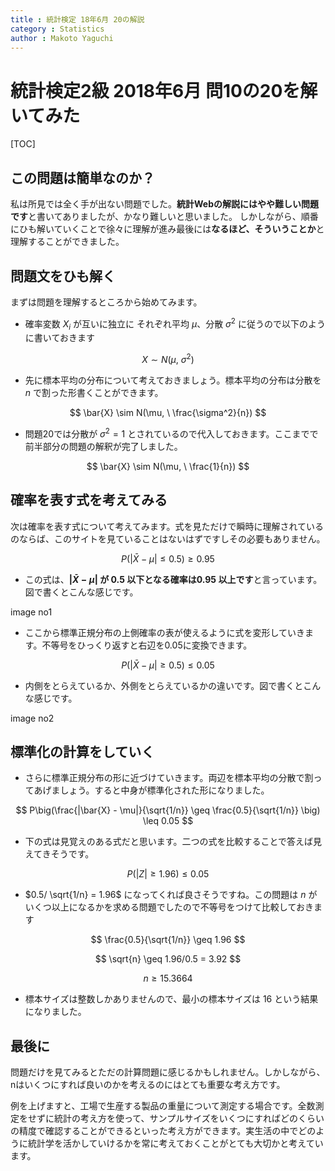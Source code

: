 ```yaml
---
title : 統計検定 18年6月 20の解説
category : Statistics
author : Makoto Yaguchi
---
```


# 統計検定2級 2018年6月 問10の20を解いてみた

[TOC]

## この問題は簡単なのか？
私は所見では全く手が出ない問題でした。**統計Webの解説にはやや難しい問題です**と書いてありましたが、かなり難しいと思いました。
しかしながら、順番にひも解いていくことで徐々に理解が進み最後には**なるほど、そういうことか**と理解することができました。

## 問題文をひも解く
まずは問題を理解するところから始めてみます。

- 確率変数 $X_i$ が互いに独立に それぞれ平均 $\mu$、分散 $\sigma^2$ に従うので以下のように書いておきます 

$$ X \sim N(\mu, \ \sigma^2) $$

- 先に標本平均の分布について考えておきましょう。標本平均の分布は分散を $n$ で割った形書くことができます。

$$ \bar{X} \sim N(\mu, \ \frac{\sigma^2}{n}) $$

- 問題20では分散が $\sigma^2 = 1$ とされているので代入しておきます。ここまでで前半部分の問題の解釈が完了しました。

$$ \bar{X} \sim N(\mu, \ \frac{1}{n}) $$

## 確率を表す式を考えてみる
次は確率を表す式について考えてみます。式を見ただけで瞬時に理解されているのならば、このサイトを見ていることはないはずですしその必要もありません。

$$ P(|\bar{X} - \mu| \leq 0.5 ) \geq 0.95 $$

- この式は、**$|\bar{X} - \mu|$ が $0.5$ 以下となる確率は$0.95$ 以上です**と言っています。図で書くとこんな感じです。

image no1

- ここから標準正規分布の上側確率の表が使えるように式を変形していきます。不等号をひっくり返すと右辺を0.05に変換できます。
 
$$ P(|\bar{X} - \mu| \geq 0.5 ) \leq 0.05 $$

- 内側をとらえているか、外側をとらえているかの違いです。図で書くとこんな感じです。

image no2

## 標準化の計算をしていく
- さらに標準正規分布の形に近づけていきます。両辺を標本平均の分散で割ってあげましょう。すると中身が標準化された形になりました。

$$ P\big(\frac{|\bar{X} - \mu|}{\sqrt{1/n}} \geq \frac{0.5}{\sqrt{1/n}} \big) \leq 0.05 $$

- 下の式は見覚えのある式だと思います。二つの式を比較することで答えば見えてきそうです。

$$ P(|Z| \geq 1.96) \leq 0.05 $$

- $0.5/ \sqrt{1/n} = 1.96$ になってくれば良さそうですね。この問題は $n$ がいくつ以上になるかを求める問題でしたので不等号をつけて比較しておきます

$$ \frac{0.5}{\sqrt{1/n}} \geq 1.96 $$

$$ \sqrt{n} \geq 1.96/0.5 = 3.92 $$

$$ n \geq 15.3664 $$

- 標本サイズは整数しかありませんので、最小の標本サイズは $16$ という結果になりました。

## 最後に
問題だけを見てみるとただの計算問題に感じるかもしれません。しかしながら、nはいくつにすれば良いのかを考えるのにはとても重要な考え方です。

例を上げますと、工場で生産する製品の重量について測定する場合です。全数測定をせずに統計の考え方を使って、サンプルサイズをいくつにすればどのくらいの精度で確認することができるといった考え方ができます。実生活の中でどのように統計学を活かしていけるかを常に考えておくことがとても大切かと考えています。